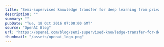 ```yaml
---
title: "Semi-supervised knowledge transfer for deep learning from private training data"
description: ""
summary: ""
pubDate: "Tue, 18 Oct 2016 07:00:00 GMT"
source: "OpenAI Blog"
url: "https://openai.com/blog/semi-supervised-knowledge-transfer-for-deep-learning-from-private-training-data"
thumbnail: "/assets/openai_logo.png"
---
```


